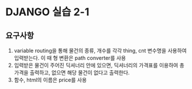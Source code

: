 # DJANGO 실습 2-1

## 요구사항
  1. variable routing을 통해 물건의 종류, 개수를 각각 thing, cnt 변수명을 사용하여 입력받는다. 이 때 형 변환은 path converter를 사용
  2. 입력받은 물건이 주어진 딕셔너리 안에 있으면, 딕셔너리의 가격표를 이용하여 총 가격을 출력하고, 없으면 해당 물건이 없다고 출력한다.
  3. 함수, html의 이름은 price를 사용